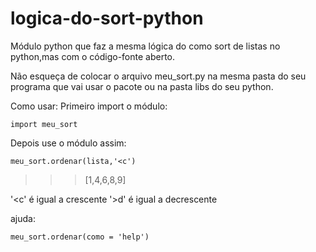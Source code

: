 # logica-do-sort-python
Módulo python que faz a mesma lógica do como sort de listas no python,mas com o código-fonte aberto.

Não esqueça de colocar o arquivo meu_sort.py na mesma pasta do seu programa que vai usar o pacote ou na pasta libs do seu python.

Como usar:
Primeiro import o módulo:

    import meu_sort


Depois use o módulo assim:

    meu_sort.ordenar(lista,'<c')

>>>[1,4,6,8,9]

'<c' é igual a crescente
'>d' é igual a decrescente

ajuda:

    meu_sort.ordenar(como = 'help')

